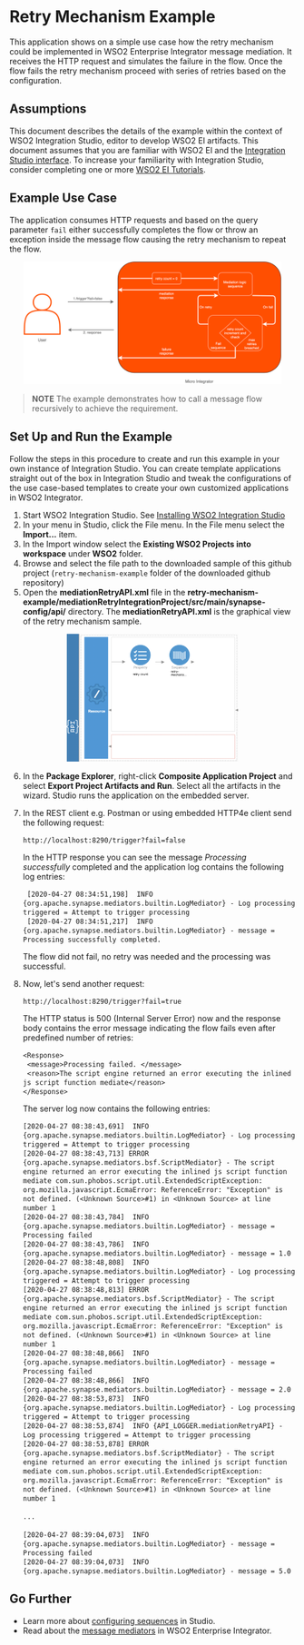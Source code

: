 # Retry Mechanism Example 

This application shows on a simple use case how the retry mechanism could be implemented in WSO2 Enterprise Integrator 
message mediation. It receives the HTTP request and simulates the failure in the flow. Once the flow fails the retry mechanism proceed with series of retries based on the configuration.

## Assumptions

This document describes the details of the example within the context of WSO2 Integration Studio, editor to develop WSO2 EI artifacts. This document assumes that you are familiar with WSO2 EI and the [Integration Studio interface](https://ei.docs.wso2.com/en/latest/micro-integrator/develop/WSO2-Integration-Studio/). To increase your familiarity with Integration Studio, consider completing one or more [WSO2 EI Tutorials](https://ei.docs.wso2.com/en/latest/micro-integrator/use-cases/integration-use-cases/).

## Example Use Case

The application consumes HTTP requests and based on the query parameter `fail` either successfully completes the flow or throw an exception inside the message flow causing the retry mechanism to repeat the flow. 

<p align="center">
  <img width="90%" src="../../../docs/assets/images/migration-mule/retry-mechanism-example-use-case.png">
</p>

>**NOTE** 
The example demonstrates how to call a message flow recursively to achieve the requirement. 


## Set Up and Run the Example

Follow the steps in this procedure to create and run this example in your own instance of Integration Studio. You can create template applications straight out of the box in Integration Studio and tweak the configurations of the use case-based templates to create your own customized applications in WSO2 Integrator.

1. Start WSO2 Integration Studio. See [Installing WSO2 Integration Studio](https://ei.docs.wso2.com/en/latest/micro-integrator/develop/installing-WSO2-Integration-Studio/) 
2. In your menu in Studio, click the File menu. In the File menu select the **Import...** item.
3. In the Import window select the **Existing WSO2 Projects into workspace** under **WSO2** folder.
4. Browse and select the file path to the downloaded sample of this github project (`retry-mechanism-example` folder of the downloaded github repository)
5. Open the **mediationRetryAPI.xml** file in the **retry-mechanism-example/mediationRetryIntegrationProject/src/main/synapse-config/api/** directory. The **mediationRetryAPI.xml** is the graphical view of the retry mechanism sample.

<p align="center">
  <img width="60%" src="../../../docs/assets/images/migration-mule/retry-mechanism-example.png">
</p>

6. In the **Package Explorer**, right-click **Composite Application Project** and select **Export Project Artifacts and Run**. Select all 
   the artifacts in the wizard. Studio runs the application on the embedded server.
7. In the REST client e.g. Postman or using embedded HTTP4e client send the following request: 
   ```
   http://localhost:8290/trigger?fail=false
   ```
   In the HTTP response you can see the message *Processing successfully* completed and the application log contains 
   the following log entries:
   ```
    [2020-04-27 08:34:51,198]  INFO {org.apache.synapse.mediators.builtin.LogMediator} - Log processing triggered = Attempt to trigger processing
    [2020-04-27 08:34:51,217]  INFO {org.apache.synapse.mediators.builtin.LogMediator} - message = Processing successfully completed.
   ```
   The flow did not fail, no retry was needed and the processing was successful.

8. Now, let's send another request: 
   ```
   http://localhost:8290/trigger?fail=true
   ```
   
   The HTTP status is 500 (Internal Server Error) now and the response body contains the error message indicating the flow fails even after predefined number of retries:
   ```
   <Response>
    <message>Processing failed. </message>
    <reason>The script engine returned an error executing the inlined js script function mediate</reason>
   </Response>
   ```
    The server log now contains the following entries:
    ```
    [2020-04-27 08:38:43,691]  INFO {org.apache.synapse.mediators.builtin.LogMediator} - Log processing triggered = Attempt to trigger processing
    [2020-04-27 08:38:43,713] ERROR {org.apache.synapse.mediators.bsf.ScriptMediator} - The script engine returned an error executing the inlined js script function mediate com.sun.phobos.script.util.ExtendedScriptException: org.mozilla.javascript.EcmaError: ReferenceError: "Exception" is not defined. (<Unknown Source>#1) in <Unknown Source> at line number 1
    [2020-04-27 08:38:43,784]  INFO {org.apache.synapse.mediators.builtin.LogMediator} - message = Processing failed
    [2020-04-27 08:38:43,786]  INFO {org.apache.synapse.mediators.builtin.LogMediator} - message = 1.0
    [2020-04-27 08:38:48,808]  INFO {org.apache.synapse.mediators.builtin.LogMediator} - Log processing triggered = Attempt to trigger processing
    [2020-04-27 08:38:48,813] ERROR {org.apache.synapse.mediators.bsf.ScriptMediator} - The script engine returned an error executing the inlined js script function mediate com.sun.phobos.script.util.ExtendedScriptException: org.mozilla.javascript.EcmaError: ReferenceError: "Exception" is not defined. (<Unknown Source>#1) in <Unknown Source> at line number 1
    [2020-04-27 08:38:48,866]  INFO {org.apache.synapse.mediators.builtin.LogMediator} - message = Processing failed
    [2020-04-27 08:38:48,866]  INFO {org.apache.synapse.mediators.builtin.LogMediator} - message = 2.0
    [2020-04-27 08:38:53,873]  INFO {org.apache.synapse.mediators.builtin.LogMediator} - Log processing triggered = Attempt to trigger processing
    [2020-04-27 08:38:53,874]  INFO {API_LOGGER.mediationRetryAPI} - Log processing triggered = Attempt to trigger processing
    [2020-04-27 08:38:53,878] ERROR {org.apache.synapse.mediators.bsf.ScriptMediator} - The script engine returned an error executing the inlined js script function mediate com.sun.phobos.script.util.ExtendedScriptException: org.mozilla.javascript.EcmaError: ReferenceError: "Exception" is not defined. (<Unknown Source>#1) in <Unknown Source> at line number 1

    ...

    [2020-04-27 08:39:04,073]  INFO {org.apache.synapse.mediators.builtin.LogMediator} - message = Processing failed
    [2020-04-27 08:39:04,073]  INFO {org.apache.synapse.mediators.builtin.LogMediator} - message = 5.0
    ```

## Go Further

* Learn more about [configuring sequences](https://ei.docs.wso2.com/en/latest/micro-integrator/references/synapse-properties/sequence-properties/) in Studio.
* Read about the [message mediators](https://ei.docs.wso2.com/en/latest/micro-integrator/references/mediators/about-mediators/) in WSO2 Enterprise Integrator.

